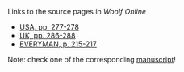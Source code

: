 Links to the source pages in *Woolf Online*

- [USA, pp. 277-278](http://woolfonline.com/?node=content/text/transcriptions&project=1&parent=2&taxa=19&content=3080&pos=278)
- [UK, pp. 286-288](http://woolfonline.com/?node=content/text/transcriptions&project=1&parent=2&taxa=20&content=3409&pos=289)
- [EVERYMAN, p. 215-217](http://woolfonline.com/?node=content/text/transcriptions&project=1&parent=2&taxa=22&content=4012&pos=232)

Note:
check one of the corresponding [manuscript](http://woolfonline.com/?node=content/text/transcriptions&project=1&parent=6&taxa=26&content=5473&pos=8&search=Not%20a%20breath%20of%20wind%20blew&exact)!
